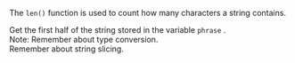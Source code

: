 The `len()` function is used to count how many characters a string contains.  
  
Get the first half of the string stored in the variable `phrase` .  
Note: Remember about type conversion.  
Remember about string slicing.
